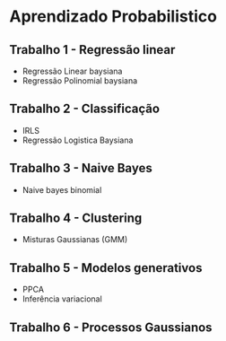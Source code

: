 # Aprendizado Probabilistico

## Trabalho 1 - Regressão linear
- Regressão Linear baysiana
- Regressão Polinomial baysiana

## Trabalho 2 - Classificação
- IRLS
- Regressão Logistica Baysiana

## Trabalho 3 - Naive Bayes
- Naive bayes binomial

## Trabalho 4 - Clustering
- Misturas Gaussianas (GMM)

## Trabalho 5 - Modelos generativos
- PPCA
- Inferência variacional

## Trabalho 6 - Processos Gaussianos